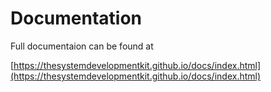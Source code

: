 # Documentation 
Full documentaion can be found at

[https://thesystemdevelopmentkit.github.io/docs/index.html](https://thesystemdevelopmentkit.github.io/docs/index.html)

